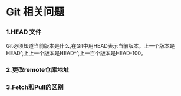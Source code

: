 # Git 相关问题

### 1.HEAD 文件

Git必须知道当前版本是什么,在Git中用HEAD表示当前版本。上一个版本是HEAD^,上上一个版本是HEAD^^,上一百个版本是HEAD-100。

### 2.更改remote仓库地址

### 3.Fetch和Pull的区别


